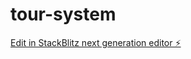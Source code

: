 # tour-system

[Edit in StackBlitz next generation editor ⚡️](https://stackblitz.com/~/github.com/phrodriguesilva/tour-system)